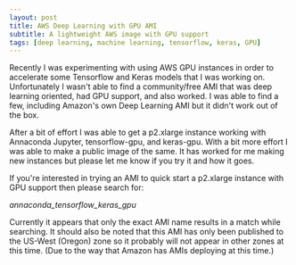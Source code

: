 ```yaml
---
layout: post
title: AWS Deep Learning with GPU AMI
subtitle: A lightweight AWS image with GPU support
tags: [deep learning, machine learning, tensorflow, keras, GPU]
---
```

Recently I was experimenting with using AWS GPU instances in order to accelerate some Tensorflow and Keras models that I was working on.  Unfortunately I wasn't able to find a community/free AMI that was deep learning oriented, had GPU support, and also worked. I was able to find a few, including Amazon's own Deep Learning AMI but it didn't work out of the box.

After a bit of effort I was able to get a p2.xlarge instance working with Annaconda Jupyter, tensorflow-gpu, and keras-gpu.  With a bit more effort I was able to make a public image of the same.  It has worked for me making new instances but please let me know if you try it and how it goes.

If you're interested in trying an AMI to quick start a p2.xlarge instance with GPU support then please search for:

*annaconda_tensorflow_keras_gpu*

Currently it appears that only the exact AMI name results in a match while searching. It should also be noted that this AMI has only been published to the US-West (Oregon) zone so it probably will not appear in other zones at this time. (Due to the way that Amazon has AMIs deploying at this time.)
